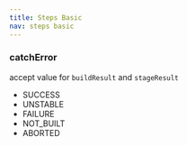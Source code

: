 ```yaml
---
title: Steps Basic
nav: steps basic
---
```


### catchError

accept value for ``buildResult`` and ``stageResult``

* SUCCESS
* UNSTABLE
* FAILURE
* NOT_BUILT
* ABORTED
